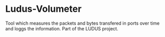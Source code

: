 # Ludus-Volumeter
Tool which measures the packets and bytes transfered in ports over time and loggs the information. Part of the LUDUS project.
